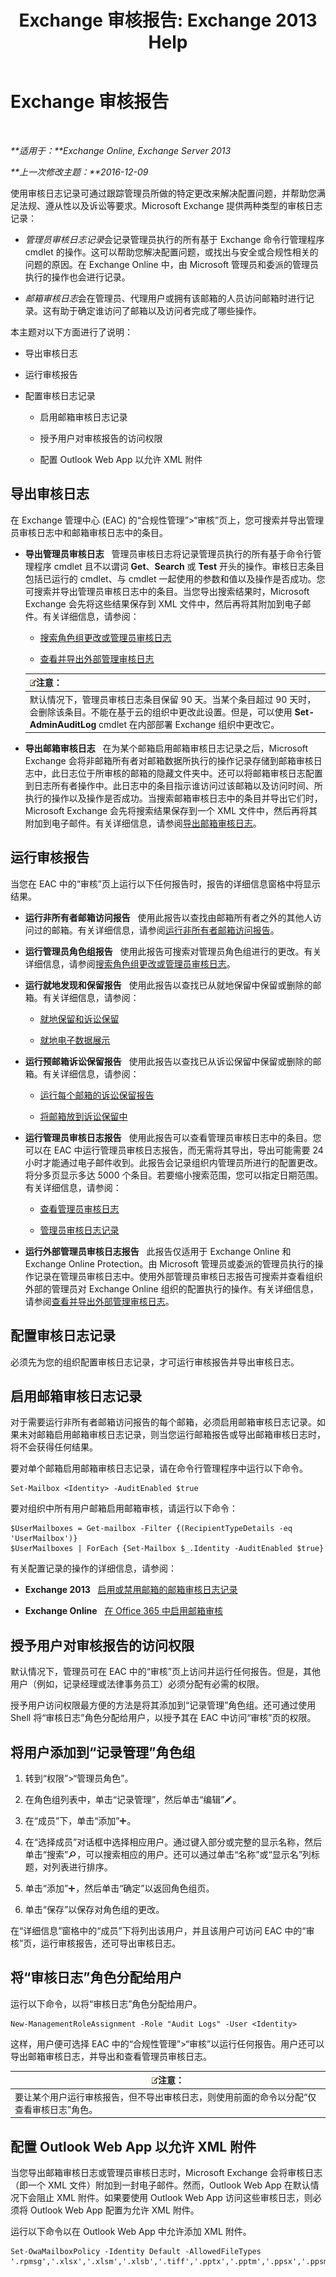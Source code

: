 ﻿---
title: 'Exchange 审核报告: Exchange 2013 Help'
TOCTitle: Exchange 审核报告
ms:assetid: 2b3e1529-1677-4564-be0b-ce22757ddc0d
ms:mtpsurl: https://technet.microsoft.com/zh-cn/library/JJ150497(v=EXCHG.150)
ms:contentKeyID: 50489637
ms.date: 01/11/2018
mtps_version: v=EXCHG.150
ms.translationtype: HT
---

# Exchange 审核报告

 

_**适用于：**Exchange Online, Exchange Server 2013_

_**上一次修改主题：**2016-12-09_

使用审核日志记录可通过跟踪管理员所做的特定更改来解决配置问题，并帮助您满足法规、遵从性以及诉讼等要求。Microsoft Exchange 提供两种类型的审核日志记录：

  - *管理员审核日志记录*会记录管理员执行的所有基于 Exchange 命令行管理程序 cmdlet 的操作。这可以帮助您解决配置问题，或找出与安全或合规性相关的问题的原因。在 Exchange Online 中，由 Microsoft 管理员和委派的管理员执行的操作也会进行记录。

  - *邮箱审核日志*会在管理员、代理用户或拥有该邮箱的人员访问邮箱时进行记录。这有助于确定谁访问了邮箱以及访问者完成了哪些操作。

本主题对以下方面进行了说明：

  - 导出审核日志

  - 运行审核报告

  - 配置审核日志记录
    
      - 启用邮箱审核日志记录
    
      - 授予用户对审核报告的访问权限
    
      - 配置 Outlook Web App 以允许 XML 附件

## 导出审核日志

在 Exchange 管理中心 (EAC) 的“合规性管理”\>“审核”页上，您可搜索并导出管理员审核日志中和邮箱审核日志中的条目。

  - **导出管理员审核日志**   管理员审核日志将记录管理员执行的所有基于命令行管理程序 cmdlet 且不以谓词 **Get**、**Search** 或 **Test** 开头的操作。审核日志条目包括已运行的 cmdlet、与 cmdlet 一起使用的参数和值以及操作是否成功。您可搜索并导出管理员审核日志中的条目。当您导出搜索结果时，Microsoft Exchange 会先将这些结果保存到 XML 文件中，然后再将其附加到电子邮件。有关详细信息，请参阅：
    
      - [搜索角色组更改或管理员审核日志](search-the-role-group-changes-or-administrator-audit-logs-exchange-2013-help.md)
    
      - [查看并导出外部管理审核日志](https://technet.microsoft.com/zh-cn/library/dn505728\(v=exchg.150\))
    
    <table>
    <thead>
    <tr class="header">
    <th><img src="images/Bb124558.note(EXCHG.150).gif" title="注意" alt="注意" />注意：</th>
    </tr>
    </thead>
    <tbody>
    <tr class="odd">
    <td>默认情况下，管理员审核日志条目保留 90 天。当某个条目超过 90 天时，会删除该条目。不能在基于云的组织中更改此设置。但是，可以使用 <strong>Set-AdminAuditLog</strong> cmdlet 在内部部署 Exchange 组织中更改它。</td>
    </tr>
    </tbody>
    </table>


  - **导出邮箱审核日志**   在为某个邮箱启用邮箱审核日志记录之后，Microsoft Exchange 会将非邮箱所有者对邮箱数据所执行的操作记录存储到邮箱审核日志中，此日志位于所审核的邮箱的隐藏文件夹中。还可以将邮箱审核日志配置到日志所有者操作中。此日志中的条目指示谁访问过该邮箱以及访问时间、所执行的操作以及操作是否成功。当搜索邮箱审核日志中的条目并导出它们时，Microsoft Exchange 会先将搜索结果保存到一个 XML 文件中，然后再将其附加到电子邮件。有关详细信息，请参阅[导出邮箱审核日志](export-mailbox-audit-logs-exchange-2013-help.md)。

## 运行审核报告

当您在 EAC 中的“审核”页上运行以下任何报告时，报告的详细信息窗格中将显示结果。

  - **运行非所有者邮箱访问报告**   使用此报告以查找由邮箱所有者之外的其他人访问过的邮箱。有关详细信息，请参阅[运行非所有者邮箱访问报告](run-a-non-owner-mailbox-access-report-exchange-online-help.md)。

  - **运行管理员角色组报告**   使用此报告可搜索对管理员角色组进行的更改。有关详细信息，请参阅[搜索角色组更改或管理员审核日志](search-the-role-group-changes-or-administrator-audit-logs-exchange-2013-help.md)。

  - **运行就地发现和保留报告**   使用此报告以查找已从就地保留中保留或删除的邮箱。有关详细信息，请参阅：
    
      - [就地保留和诉讼保留](in-place-hold-and-litigation-hold-exchange-2013-help.md)
    
      - [就地电子数据展示](in-place-ediscovery-exchange-2013-help.md)

  - **运行预邮箱诉讼保留报告**   使用此报告以查找已从诉讼保留中保留或删除的邮箱。有关详细信息，请参阅：
    
      - [运行每个邮箱的诉讼保留报告](run-a-per-mailbox-litigation-hold-report-exchange-2013-help.md)
    
      - [将邮箱放到诉讼保留中](place-a-mailbox-on-litigation-hold-exchange-2013-help.md)

  - **运行管理员审核日志报告**   使用此报告可以查看管理员审核日志中的条目。您可以在 EAC 中运行管理员审核日志报告，而无需将其导出，导出可能需要 24 小时才能通过电子邮件收到。此报告会记录组织内管理员所进行的配置更改。将分多页显示多达 5000 个条目。若要缩小搜索范围，您可以指定日期范围。有关详细信息，请参阅：
    
      - [查看管理员审核日志](view-the-administrator-audit-log-exchange-2013-help.md)
    
      - [管理员审核日志记录](administrator-audit-logging-exchange-2013-help.md)

  - **运行外部管理员审核日志报告**   此报告仅适用于 Exchange Online 和 Exchange Online Protection。由 Microsoft 管理员或委派的管理员执行的操作记录在管理员审核日志中。使用外部管理员审核日志报告可搜索并查看组织外部的管理员对 Exchange Online 组织的配置执行的操作。有关详细信息，请参阅[查看并导出外部管理审核日志](https://technet.microsoft.com/zh-cn/library/dn505728\(v=exchg.150\))。

## 配置审核日志记录

必须先为您的组织配置审核日志记录，才可运行审核报告并导出审核日志。

## 启用邮箱审核日志记录

对于需要运行非所有者邮箱访问报告的每个邮箱，必须启用邮箱审核日志记录。如果未对邮箱启用邮箱审核日志记录，则当您运行邮箱报告或导出邮箱审核日志时，将不会获得任何结果。

要对单个邮箱启用邮箱审核日志记录，请在命令行管理程序中运行以下命令。

    Set-Mailbox <Identity> -AuditEnabled $true

要对组织中所有用户邮箱启用邮箱审核，请运行以下命令：

    $UserMailboxes = Get-mailbox -Filter {(RecipientTypeDetails -eq 'UserMailbox')}
    $UserMailboxes | ForEach {Set-Mailbox $_.Identity -AuditEnabled $true}

有关配置记录的操作的详细信息，请参阅：

  - **Exchange 2013**   [启用或禁用邮箱的邮箱审核日志记录](enable-or-disable-mailbox-audit-logging-for-a-mailbox-exchange-2013-help.md)

  - **Exchange Online**   [在 Office 365 中启用邮箱审核](https://go.microsoft.com/fwlink/p/?linkid=626109)

## 授予用户对审核报告的访问权限

默认情况下，管理员可在 EAC 中的“审核”页上访问并运行任何报告。但是，其他用户（例如，记录经理或法律事务员工）必须分配有必需的权限。

授予用户访问权限最方便的方法是将其添加到“记录管理”角色组。还可通过使用 Shell 将“审核日志”角色分配给用户，以授予其在 EAC 中访问“审核”页的权限。

## 将用户添加到“记录管理”角色组

1.  转到“权限”\>“管理员角色”。

2.  在角色组列表中，单击“记录管理”，然后单击“编辑”![编辑图标](images/Bb124582.6f53ccb2-1f13-4c02-bea0-30690e6ea71d(EXCHG.150).gif "编辑图标")。

3.  在“成员”下，单击“添加”![添加图标](images/JJ218640.c1e75329-d6d7-4073-a27d-498590bbb558(EXCHG.150).gif "添加图标")。

4.  在“选择成员”对话框中选择相应用户。通过键入部分或完整的显示名称，然后单击“搜索”![搜索图标](images/Dn750895.773574d0-9b92-4cab-9f6b-81532c7418b9(EXCHG.150).gif "搜索图标")，可以搜索相应的用户。还可以通过单击“名称”或“显示名”列标题，对列表进行排序。

5.  单击“添加”![添加图标](images/JJ218640.c1e75329-d6d7-4073-a27d-498590bbb558(EXCHG.150).gif "添加图标")，然后单击“确定”以返回角色组页。

6.  单击“保存”以保存对角色组的更改。

在“详细信息”窗格中的“成员”下将列出该用户，并且该用户可访问 EAC 中的“审核”页，运行审核报告，还可导出审核日志。

## 将“审核日志”角色分配给用户

运行以下命令，以将“审核日志”角色分配给用户。

    New-ManagementRoleAssignment -Role "Audit Logs" -User <Identity>

这样，用户便可选择 EAC 中的“合规性管理”\>“审核”以运行任何报告。用户还可以导出邮箱审核日志，并导出和查看管理员审核日志。

<table>
<thead>
<tr class="header">
<th><img src="images/Bb124558.note(EXCHG.150).gif" title="注意" alt="注意" />注意：</th>
</tr>
</thead>
<tbody>
<tr class="odd">
<td>要让某个用户运行审核报告，但不导出审核日志，则使用前面的命令以分配“仅查看审核日志”角色。</td>
</tr>
</tbody>
</table>


## 配置 Outlook Web App 以允许 XML 附件

当您导出邮箱审核日志或管理员审核日志时，Microsoft Exchange 会将审核日志（即一个 XML 文件）附加到一封电子邮件。然而，Outlook Web App 在默认情况下会阻止 XML 附件。如果要使用 Outlook Web App 访问这些审核日志，则必须将 Outlook Web App 配置为允许 XML 附件。

运行以下命令以在 Outlook Web App 中允许添加 XML 附件。

    Set-OwaMailboxPolicy -Identity Default -AllowedFileTypes '.rpmsg','.xlsx','.xlsm','.xlsb','.tiff','.pptx','.pptm','.ppsx','.ppsm','.docx','.docm','.zip','.xls','.wmv','.wma','.wav','.vsd','.txt','.tif','.rtf','.pub','.ppt','.png','.pdf','.one','.mp3','.jpg','.gif','.doc','.bmp','.avi','.xml'


